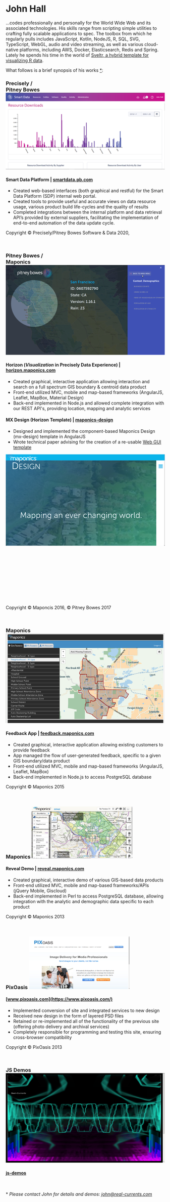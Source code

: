John Hall
======

...codes professionally and personally for the World Wide Web and its associated technologies. His skills range from scripting simple utilities to crafting fully scalable applications to spec. The toolbox from which he regularly pulls includes JavaScript, Kotlin, NodeJS, R, SQL, SVG, TypeScript, WebGL, audio and video streaming, as well as various cloud-native platforms, including AWS, Docker, Elasticsearch, Redis and Spring. Lately he spends his time in the world of [Sveltr, a hybrid template for visualizing R data](post/visualize-r/).

What follows is a brief synopsis of his works [&ast;](dev/#details):


### Precisely /<br /> Pitney Bowes ![SDP © Precisely 2020](images/sdp-downloads.png)
#### Smart Data Platform | [smartdata.pb.com](https://smartdata.pb.com)
* Created web-based interfaces (both graphical and restful) for the Smart Data Platform (SDP) internal web portal.
* Created tools to provide useful and accurate views on data resource usage, various product build life-cycles and the quality of results
* Completed integrations between the internal platform and data retrieval API’s provided by external suppliers, facilitating the implementation of end-to-end automation of the data update cycle.

Copyright © Precisely/Pitney Bowes Software & Data 2020,

<br />

### Pitney Bowes /<br /> Maponics ![Horizon © Maponics/Pitney Bowes 2016](images/horizon.png)
#### Horizon (*Visualization* in Precisely Data Experience) | [horizon.maponics.com](https://data.precisely.com/visualization/map-explorer/data?zoom=10&latitude=42.37985076434416&longitude=-71.24771118164064&baseMap=Light&activeLayer=pb_NeighborhoodBoundaries_Neighborhoods&layers=pb_NeighborhoodBoundaries_Neighborhoods)
* Created graphical, interactive application allowing interaction and search on a full spectrum GIS boundary & centroid data product
* Front-end utilized MVC, mobile and map-based frameworks (AngularJS, Leaflet, MapBox, Material Design)
* Back-end implemented in Node.js and allowed complete integration with our REST API's, providing location, mapping and analytic services


#### MX Design (Horizon Template) | [maponics-design](libs/maponics-design/mx-index.html)
* Designed and implemented the component-based Maponics Design (mx-design) template in AngularJS
* Wrote technical paper advising for the creation of a re-usable [Web GUI template](https://docs.google.com/document/d/1Qa4i7o0Wknp0jDB1J26-sAnvvFaccz4E2esRXB8a1U0/edit?usp=sharing)

![Maponics Design](images/mx-design.png)
&nbsp;<br /><br />
&nbsp;<br /><br />
&nbsp;<br /><br />
&nbsp;<br /><br />
&nbsp;<br /><br />

Copyright © Maponcis 2016, © Pitney Bowes 2017

<br />

### Maponics ![Feedback © Maponics 2015](images/feedback.png)
#### Feedback App | [feedback.maponics.com](http://feedback.maponics.com/)
* Created graphical, interactive application allowing existing customers to provide feedback 
* App managed the flow of user-generated feedback, specific to a given GIS boundary/data product
* Front-end utilized MVC, mobile and map-based frameworks (AngularJS, Leaflet, MapBox)
* Back-end implemented in Node.js to access PostgreSQL database

Copyright © Maponics 2015

<br />

### Maponics ![Reveal © Maponics 2013](images/maponics.png)
#### Reveal Demo | [reveal.maponics.com](https://reveal.maponics.com/)
* Created graphical, interactive demo of various GIS-based data products
* Front-end utilized MVC, mobile and map-based frameworks/APIs (jQuery Mobile, Giscloud)
* Back-end implemented in Perl to access PostgreSQL database, allowing integration with the analytic and demographic data specific to each product

Copyright © Maponics 2013

<br />

### PixOasis ![PixOasis](images/pixoasis.png)
#### [www.pixoasis.com](https://www.pixoasis.com/)
* Implemented conversion of site and integrated services to new design
* Received new design in the form of layered PSD files
* Retained or re-implemented all of the functionality of the previous site (offering photo delivery and archival services)
* Completely responsible for programming and testing this site, ensuring cross-browser compatibility

Copyright © PixOasis 2013

<br />

### JS Demos ![js-demos](images/js-demos.png)
#### [js-demos](js-demos/)

<br />

<div id="stream" style="display:none; text-align:center">
<video id="aud1" poster="images/fathers.jpg" preload="auto" muted="true" controls="true">
<source src="video/fathers.mp4" />
<source src="video/fathers.ogv" />
</video>
</div>

<p id="vstatus"></p>

<p id="license" style="color:#fff; display:none;">
<img src="http://i.creativecommons.org/l/by-sa/3.0/nz/88x31.png" alt="Creative Commons Licence"><br />
<em>These demos by <a href="mailto:john@real-currents.com">John</a> are licensed under the <a href="http://creativecommons.org/licenses/by-sa/3.0/nz/deed.en_GB">Creative Commons Attribution-ShareAlike 3.0 License, 2009-2020 </a></em>
</p>

<!--script type="text/javascript" id="cvSrc" src="js-demos/scripts/interact-grid.js"></script-->

<span id="details">&ast;</span> *Please contact John for details and demos: [john@real-currents.com](mailto:john@real-currents.com)*
